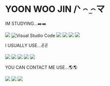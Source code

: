 # YOON WOO JIN /ᐠ ꤮ ̫꤮マ

IM STUDYING...✒️✒️

<img src="https://img.shields.io/badge/Python-A8B9CC?style=for-the-badge&logo=Python&logoColor=black"> ![Visual Studio Code](https://img.shields.io/badge/Visual%20Studio%20Code-663399.svg?&style=for-the-badge&logo=Visual%20Studio%20Code&logoColor=white) <img src="https://img.shields.io/badge/git-F05032?style=for-the-badge&logo=git&logoColor=white"> <img src="https://img.shields.io/badge/github-181717?style=for-the-badge&logo=github&logoColor=white"> <img src="https://img.shields.io/badge/java-007396?style=for-the-badge&logo=java&logoColor=white"> <img src="https://img.shields.io/badge/c++-00599C?style=for-the-badge&logo=c%2B%2B&logoColor=white">

I USUALLY USE...✌✌

<img src="https://img.shields.io/badge/applepay-000000?style=for-the-badge&logo=applepay&logoColor=white"> <img src="https://img.shields.io/badge/applemusic-FA243C?style=for-the-badge&logo=apple-music&logoColor=white"> <img src="https://img.shields.io/badge/netflix-E50914?style=for-the-badge&logo=netflix&logoColor=white"> <img src="https://img.shields.io/badge/instagram-FF0069?style=for-the-badge&logo=instagram&logoColor=white"> <img src="https://img.shields.io/badge/notion-000000?style=for-the-badge&logo=notion&logoColor=white">

YOU CAN CONTACT ME USE...🌎🌎

<img src="https://img.shields.io/badge/kakaotalk-FFCD00?style=for-the-badge&logo=kakaotalk&logoColor=white"> <img src="https://img.shields.io/badge/instagram-FF0069?style=for-the-badge&logo=instagram&logoColor=white"> <img src="https://img.shields.io/badge/discord-5865F2?style=for-the-badge&logo=discord&logoColor=white">



